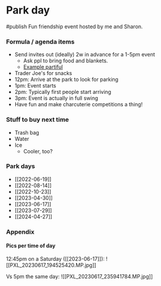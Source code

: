 # Park day
#publish 
Fun friendship event hosted by me and Sharon.

### Formula / agenda items
- Send invites out (ideally) 2w in advance for a 1-5pm event
  - Ask ppl to bring food and blankets.
  - [Example partiful](https://partiful.com/e/rAemcqtAmc8OYajXvbcm)
- Trader Joe's for snacks
- 12pm: Arrive at the park to look for parking
- 1pm: Event starts
- 2pm: Typically first people start arriving
- 3pm: Event is actually in full swing
- Have fun and make charcuterie competitions a thing!

### Stuff to buy next time
- Trash bag
- Water
- Ice
    - Cooler, too?

### Park days
- [[2022-06-19]]
- [[2022-08-14]]
- [[2022-10-23]]
- [[2023-04-30]]
- [[2023-06-17]]
- [[2023-07-29]]
- [[2024-04-27]]


### Appendix
#### Pics per time of day
12:45pm on a Saturday ([[2023-06-17]]):
![[PXL_20230617_194525420.MP.jpg]]

Vs 5pm the same day:
![[PXL_20230617_235941784.MP.jpg]]
